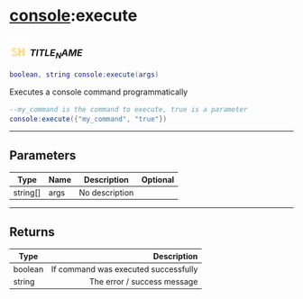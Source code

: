 # [console](../console/README.md):execute

### <img src="../../.gitbook/assets/shared.png" width="32" height="32" /> $TITLE_NAME$

```lua
boolean, string console:execute(args)
```

Executes a console command programmatically<br>
```lua
--my_command is the command to execute, true is a parameter
console:execute({"my_command", "true"})
```


-----------------
## Parameters

| Type   | Name | Description | Optional |
| ------ | ---- | ----------- | -------: |
| string[] | args | No description |  |

-----------------
## Returns

| Type   | Description |
| ------ | ----------: |
| boolean | If command was executed successfully |
| string | The error / success message |

